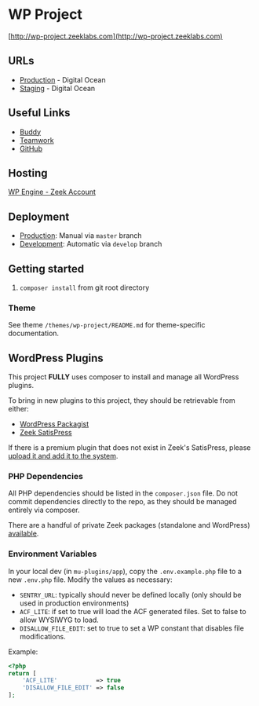 # WP Project
[http://wp-project.zeeklabs.com](http://wp-project.zeeklabs.com)

## URLs
* [Production](http://wp-project.zeeklabs.com) - Digital Ocean
* [Staging](http://stage.wp-project.zeeklabs.com) - Digital Ocean

## Useful Links
* [Buddy](https://app.buddy.works/zeek)
* [Teamwork](https://support.zeek.com/)
* [GitHub](https://github.com/ZeekInteractive/)

## Hosting
[WP Engine - Zeek Account](https://my.wpengine.com/installs/zeekint)

## Deployment
- [Production](https://app.buddy.works/zeek): Manual via `master` branch
- [Development](https://app.buddy.works/zeek): Automatic via `develop` branch

## Getting started
1. `composer install` from git root directory

### Theme
See theme `/themes/wp-project/README.md` for theme-specific documentation.

## WordPress Plugins
This project **FULLY** uses composer to install and manage all WordPress plugins.

To bring in new plugins to this project, they should be retrievable from either:
* [WordPress Packagist](https://wpackagist.org/)
* [Zeek SatisPress](https://wpp.zeeklabs.com/wp-admin/options-general.php?page=satispress#satispress-packages)

If there is a premium plugin that does not exist in Zeek's SatisPress, please [upload it and add it to the system](https://wpp.zeeklabs.com/wp-admin/plugin-install.php).

### PHP Dependencies
All PHP dependencies should be listed in the `composer.json` file. Do not commit dependencies directly to the repo, as they should be managed entirely via composer.

There are a handful of private Zeek packages (standalone and WordPress) [available](https://packages.zeeklabs.com/).

### Environment Variables
In your local dev (in `mu-plugins/app`), copy the `.env.example.php` file to a new `.env.php` file. Modify the values as necessary:
* `SENTRY_URL`: typically should never be defined locally (only should be used in production environments)
* `ACF_LITE`: if set to true will load the ACF generated files. Set to false to allow WYSIWYG to load.
* `DISALLOW_FILE_EDIT`: set to true to set a WP constant that disables file modifications.

Example:
```php
<?php
return [
    'ACF_LITE'           => true
    'DISALLOW_FILE_EDIT' => false
];
```
